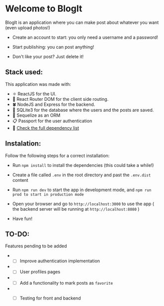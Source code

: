 # Welcome to BlogIt 

BlogIt is an application where you can make post about whatever you want (even upload photos!)

* Create an account to start: you only need a username and a password!

* Start publishing: you can post anything! 

* Don't like your post? Just delete it!

## Stack used: 
This application was made with: 

* ⚛️ ReactJS for the UI.
* 🎯 React Router DOM for the client side routing.
* 🍀 NodeJS and Express for the backend.
* 💾 SQLite3 for the database where the users and the posts are saved.
* 🧊 Sequelize as an ORM 
* 📋 Passport for the user authentication
* 👀 [Check the full dependency list](https://github.com/jjuannn/BlogIt/blob/d912b8904a5f695d08f21aa37129339ffb7fc805/package.json#L5)

## Instalation: 
Follow the following steps for a correct installation:

* Run `npm install` to install the dependencies (this could take a while!) 

* Create a file called `.env` in the root directory and past the `.env.dist` content

* Run `npm run dev` to start the app in development mode, and `npm run prod to start in production mode`

* Open your browser and go to `http://localhost:3000` to use the app ( the backend server will be running at `http://localhost:8080` )

* Have fun! 

## TO-DO: 
Features pending to be added

* - [ ] Improve authentication implementation
* - [ ] User profiles pages
* - [ ] Add a functionality to mark posts as `favorite`
* - [ ] Testing for front and backend

